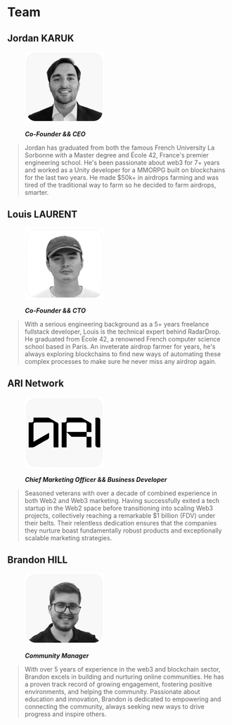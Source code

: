 # Team

## Jordan KARUK

<figure><img src=".gitbook/assets/1.png" alt="" width="180"><figcaption><p><em><strong>Co-Founder &#x26;&#x26; CEO</strong></em></p></figcaption></figure>

> Jordan has graduated from both the famous French University La Sorbonne with a Master degree and École 42, France's premier engineering school. He's been passionate about web3 for 7+ years and worked as a Unity developer for a MMORPG built on blockchains for the last two years. He made $50k+ in airdrops farming and was tired of the traditional way to farm so he decided to farm airdrops, smarter.

## Louis LAURENT

<figure><img src=".gitbook/assets/2.png" alt="" width="180"><figcaption><p><em><strong>Co-Founder &#x26;&#x26; CTO</strong></em></p></figcaption></figure>

> With a serious engineering background as a 5+ years freelance fullstack developer, Louis is the technical expert behind RadarDrop. He graduated from École 42, a renowned French computer science school based in Paris. An inveterate airdrop farmer for years, he's always exploring blockchains to find new ways of automating these complex processes to make sure he never miss any airdrop again.

## ARI Network

<figure><img src=".gitbook/assets/3.png" alt="" width="180"><figcaption><p><em><strong>Chief Marketing Officer &#x26;&#x26;  Business Developer</strong></em> </p></figcaption></figure>

> Seasoned veterans with over a decade of combined experience in both Web2 and Web3 marketing. Having successfully exited a tech startup in the Web2 space before transitioning into scaling Web3 projects, collectively reaching a remarkable $1 billion (FDV) under their belts. Their relentless dedication ensures that the companies they nurture boast fundamentally robust products and exceptionally scalable marketing strategies.

## Brandon HILL

<figure><img src=".gitbook/assets/4.png" alt="" width="180"><figcaption><p><em><strong>Community Manager</strong></em></p></figcaption></figure>

> With over 5 years of experience in the web3 and blockchain sector, Brandon excels in building and nurturing online communities. He has a proven track record of growing engagement, fostering positive environments, and helping the community. Passionate about education and innovation, Brandon is dedicated to empowering and connecting the community, always seeking new ways to drive progress and inspire others.
